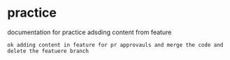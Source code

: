 # practice 
documentation for practice
adsding content from feature
```
ok adding content in feature for pr approvauls and merge the code and delete the featuere branch
